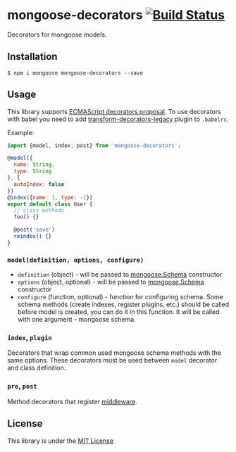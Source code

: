 # mongoose-decorators [![Build Status][travis-image]][travis-url]
Decorators for mongoose models.

## Installation

```
$ npm i mongoose mongoose-decorators --save
```

## Usage

This library supports [ECMAScript decorators proposal][decorators-url]. To use decorators with babel you need to add [transform-decorators-legacy][transform-decorators-legacy-url] plugin to `.babelrc`.

Example:

```js
import {model, index, post} from 'mongoose-decorators';

@model({
  name: String,
  type: String
}, {
  autoIndex: false
})
@index({name: 1, type: -1})
export default class User {
  // class methods
  foo() {}

  @post('save')
  reindex() {}
}
```

### `model(definition, options, configure)`

- `definition` (object) - will be passed to [mongoose.Schema][mongoose-schema-url] constructor
- `options` (object, optional) - will be passed to [mongoose.Schema][mongoose-schema-url] constructor
- `configure` (function, optional) - function for configuring schema. Some schema methods (create indexes, register plugins, etc.) should be called before model is created, you can do it in this function. It will be called with one argument - mongoose schema.

### `index`, `plugin`

Decorators that wrap common used mongoose schema methods with the same options. These decorators must be used between `model` decorator and class definition.

### `pre`, `post`

Method decorators that register [middleware][mongoose-middleware].

## License
This library is under the [MIT License][mit-url]


[travis-image]: https://img.shields.io/travis/aksyonov/mongoose-decorators/master.svg
[travis-url]: https://travis-ci.org/aksyonov/mongoose-decorators
[decorators-url]: https://github.com/wycats/javascript-decorators
[transform-decorators-legacy-url]: https://github.com/loganfsmyth/babel-plugin-transform-decorators-legacy
[mongoose-schema-url]: http://mongoosejs.com/docs/guide.html#definition
[mongoose-middleware]: http://mongoosejs.com/docs/middleware.html
[mit-url]: http://opensource.org/licenses/MIT

